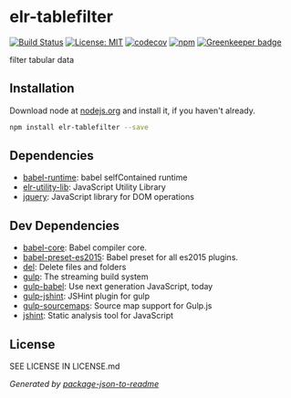 # elr-tablefilter

[![Build Status](https://travis-ci.org/Beth3346/elr-tablefilter.svg?branch=master)](https://travis-ci.org/Beth3346/elr-tablefilter)
[![License: MIT](https://img.shields.io/badge/License-MIT-yellow.svg)](https://opensource.org/licenses/MIT)
[![codecov](https://codecov.io/gh/Beth3346/elr-tablefilter/branch/master/graph/badge.svg)](https://codecov.io/gh/Beth3346/elr-tablefilter)
[![npm](https://img.shields.io/npm/dm/elr-tablefilter.svg?style=flat)]() [![Greenkeeper badge](https://badges.greenkeeper.io/Beth3346/elr-tablefilter.svg)](https://greenkeeper.io/)

filter tabular data

## Installation

Download node at [nodejs.org](http://nodejs.org) and install it, if you haven't already.

```sh
npm install elr-tablefilter --save
```



## Dependencies

- [babel-runtime](https://github.com/babel/babel/tree/master/packages): babel selfContained runtime
- [elr-utility-lib](https://github.com/Beth3346/elr-utility-lib): JavaScript Utility Library
- [jquery](https://github.com/jquery/jquery): JavaScript library for DOM operations

## Dev Dependencies

- [babel-core](https://github.com/babel/babel/tree/master/packages): Babel compiler core.
- [babel-preset-es2015](https://github.com/babel/babel/tree/master/packages): Babel preset for all es2015 plugins.
- [del](https://github.com/sindresorhus/del): Delete files and folders
- [gulp](https://github.com/gulpjs/gulp): The streaming build system
- [gulp-babel](https://github.com/babel/gulp-babel): Use next generation JavaScript, today
- [gulp-jshint](https://github.com/spalger/gulp-jshint): JSHint plugin for gulp
- [gulp-sourcemaps](https://github.com/floridoo/gulp-sourcemaps): Source map support for Gulp.js
- [jshint](https://github.com/jshint/jshint): Static analysis tool for JavaScript


## License

SEE LICENSE IN LICENSE.md

_Generated by [package-json-to-readme](https://github.com/zeke/package-json-to-readme)_

